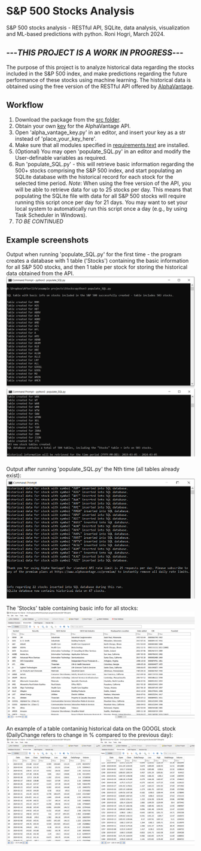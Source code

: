 # S&P 500 Stocks Analysis
S&amp;P 500 stocks analysis - RESTful API, SQLite, data analysis, visualization and ML-based predictions with python.
Roni Hogri, March 2024.  

  
## ---*THIS PROJECT IS A WORK IN PROGRESS*---

  
The purpose of this project is to analyze historical data regarding the stocks included in the S&P 500 index, and make predictions regarding the future performance of these stocks using machine learning. The historical data is obtained using the free version of the RESTful API offered by [AlphaVantage](https://www.alphavantage.co/).  

  
## Workflow
1. Download the package from the [src folder](https://github.com/ronihogri/S-P-500-Stocks-Analysis/blob/main/src/).
2. Obtain your own [key](https://www.alphavantage.co/support/#api-key) for the AlphaVantage API. 
3. Open 'alpha_vantage_key.py' in an editor, and insert your key as a str instead of 'place_your_key_here'.
4. Make sure that all modules specified in [requirements.text](https://github.com/ronihogri/S-P-500-Stocks-Analysis/blob/main/requirements.txt) are installed.
5. (Optional) You may open 'populate_SQL.py' in an editor and modify the User-definable variables as required.  
6. Run 'populate_SQL.py' - this will retrieve basic information regarding the 500+ stocks comprising the S&P 500 index, and start populating an SQLite database with the historical record for each stock for the selected time period. *Note*: When using the free version of the API, you will be able to retrieve data for up to 25 stocks per day. This means that populating the SQLite file with data for all S&P 500 stocks will require running this script once per day for 21 days. You may want to set your local system to automatically run this script once a day (e.g., by using Task Scheduler in Windows).
7. *TO BE CONTINUED*  

## Example screenshots
Output when running 'populate_SQL.py' for the first time - the program creates a database with 1 table ('Stocks') containing the basic information for all S&P 500 stocks, and then 1 table per stock for storing the historical data obtained from the API. 
![](https://github.com/ronihogri/S-P-500-Stocks-Analysis/blob/main/images/get_symbols_and_make_tables.png)  

  
Output after running 'populate_SQL.py' the Nth time (all tables already exist):  
![](https://github.com/ronihogri/S-P-500-Stocks-Analysis/blob/main/images/API_requests_exceeded_2.png)  

  
The 'Stocks' table containing basic info for all stocks:  
![](https://github.com/ronihogri/S-P-500-Stocks-Analysis/blob/main/images/stocks_list_sql.png)  

  An example of a table contaninig historical data on the GOOGL stock (DailyChange refers to change in % compared to the previous day):  
  ![](https://github.com/ronihogri/S-P-500-Stocks-Analysis/blob/main/images/example_GOOGL.png)

